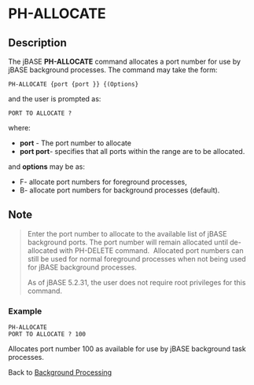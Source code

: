 # PH-ALLOCATE

<PageHeader />

## Description

The jBASE **PH-ALLOCATE** command allocates a port number for use by jBASE background processes. The command may take the form:

```
PH-ALLOCATE {port {port }} {(Options}
```

and the user is prompted as:

```
PORT TO ALLOCATE ?
```

where:

- **port** - The port number to allocate
- **port port**- specifies that all ports within the range are to be allocated.

and **options** may be as:

- F- allocate port numbers for foreground processes,
- B- allocate port numbers for background processes (default).

## Note

> Enter the port number to allocate to the available list of jBASE background ports. The port number will remain allocated until de-allocated with PH-DELETE command.  Allocated port numbers can still be used for normal foreground processes when not being used for jBASE background processes.
>
> As of jBASE 5.2.31, the user does not require root privileges for this command.

### Example

```
PH-ALLOCATE
PORT TO ALLOCATE ? 100
```

Allocates port number 100 as available for use by jBASE background task processes.

Back to [Background Processing](./../README.md)

<PageFooter />
